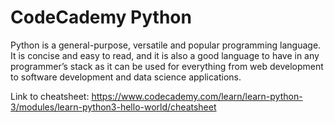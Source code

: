# CodeCademy Python

Python is a general-purpose, versatile and popular programming language. It is concise and easy to read, and it is also a good language to have in any programmer’s stack as it can be used for everything from web development to software development and data science applications.

Link to cheatsheet: https://www.codecademy.com/learn/learn-python-3/modules/learn-python3-hello-world/cheatsheet
